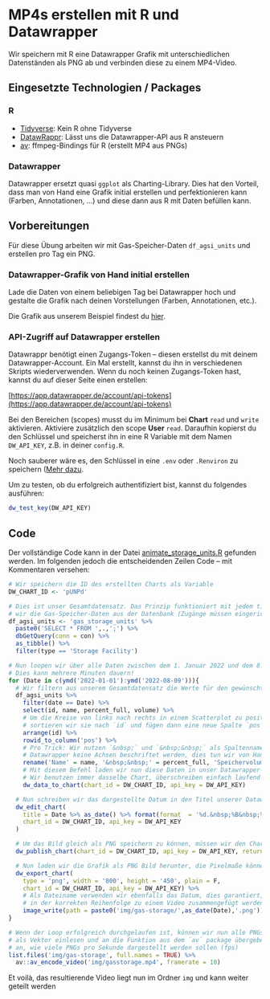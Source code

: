 # MP4s erstellen mit R und Datawrapper

Wir speichern mit R eine Datawrapper Grafik mit unterschiedlichen Datenständen als PNG ab und verbinden diese zu einem MP4-Video.

## Eingesetzte Technologien / Packages

### R

- [Tidyverse](https://www.tidyverse.org/packages/): Kein R ohne Tidyverse
- [DatawRappr](https://github.com/munichrocker/DatawRappr): Lässt uns die Datawrapper-API aus R ansteuern
- [av](https://ropensci.org/blog/2018/10/06/av-release/): ffmpeg-Bindings für R (erstellt MP4 aus PNGs)

### Datawrapper

Datawrapper ersetzt quasi `ggplot` als Charting-Library. Dies hat den Vorteil, dass man von Hand eine Grafik initial erstellen und perfektionieren kann (Farben, Annotationen, …) und diese dann aus R mit Daten befüllen kann.

## Vorbereitungen

Für diese Übung arbeiten wir mit Gas-Speicher-Daten `df_agsi_units` und erstellen pro Tag ein PNG.

### Datawrapper-Grafik von Hand initial erstellen

Lade die Daten von einem beliebigen Tag bei Datawrapper hoch und gestalte die Grafik nach deinen Vorstellungen (Farben, Annotationen, etc.).

Die Grafik aus unserem Beispiel findest du [hier](https://app.datawrapper.de/chart/pUNPd/visualize#refine).

### API-Zugriff auf Datawrapper erstellen

Datawrappr benötigt einen Zugangs-Token – diesen erstellst du mit deinem Datawrapper-Account. Ein Mal erstellt, kannst du ihn in verschiedenen Skripts wiederverwenden. Wenn du noch keinen Zugangs-Token hast, kannst du auf dieser Seite einen erstellen:

[https://app.datawrapper.de/account/api-tokens](https://app.datawrapper.de/account/api-tokens)

Bei den Bereichen (scopes) musst du im Minimum bei **Chart** `read` und `write` aktivieren. Aktiviere zusätzlich den scope **User** `read`. Daraufhin kopierst du den Schlüssel und speicherst ihn in eine R Variable mit dem Namen `DW_API_KEY`, z.B. in deiner `config.R`.

Noch sauberer wäre es, den Schlüssel in eine `.env` oder `.Renviron` zu speichern ([Mehr dazu](https://github.com/munichrocker/DatawRappr#setting-up-the-api-key).

Um zu testen, ob du erfolgreich authentifiziert bist, kannst du folgendes ausführen:

```r
dw_test_key(DW_API_KEY)
```

## Code

Der vollständige Code kann in der Datei [animate_storage_units.R](https://github.com/ZeitOnline/zg-energiepreise-tracker/blob/main/analysis/src/produce/animate_storage_units.R) gefunden werden. Im folgenden jedoch die entscheidenden Zeilen Code – mit Kommentaren versehen:

```r
# Wir speichern die ID des erstellten Charts als Variable
DW_CHART_ID <- 'pUNPd'

# Dies ist unser Gesamtdatensatz. Das Prinzip funktioniert mit jedem tibble, hier lesen
# wir die Gas-Speicher-Daten aus der Datenbank (Zugänge müssen eingerichtet werden)
df_agsi_units <- 'gas_storage_units' %>%
  paste0('SELECT * FROM ',.,';') %>%
  dbGetQuery(conn = con) %>%
  as_tibble() %>%
  filter(type == 'Storage Facility')

# Nun loopen wir über alle Daten zwischen dem 1. Januar 2022 und dem 8. September 2022.
# Dies kann mehrere Minuten dauern!
for (Date in c(ymd('2022-01-01'):ymd('2022-08-09'))){
  # Wir filtern aus unserem Gesamtdatensatz die Werte für den gewünschten Tag heraus
  df_agsi_units %>%
    filter(date == Date) %>%
    select(id, name, percent_full, volume) %>%
    # Um die Kreise von links nach rechts in einem Scatterplot zu positionieren
    # sortieren wir sie nach `id` und fügen dann eine neue Spalte `pos` mit der Zeilenzahl hinzu
    arrange(id) %>%
    rowid_to_column('pos') %>%
    # Pro Trick: Wir nutzen `&nbsp;` und `&nbsp;&nbsp;` als Spaltennamen, um zu erreichen, dass in
    # Datawrapper keine Achsen beschriftet werden, dies tun wir von Hand mittels Annotationen
    rename('Name' = name, '&nbsp;&nbsp;' = percent_full, 'Speichervolumen' = volume, '&nbsp;' = pos) %>%
    # Mit diesem Befehl laden wir nun diese Daten in unser Datawrapper-Chart (Schritt 1 sozusagen)
    # Wir benutzen immer dasselbe Chart, überschreiben einfach laufend die Daten
    dw_data_to_chart(chart_id = DW_CHART_ID, api_key = DW_API_KEY)

  # Nun schreiben wir das dargestellte Datum in den Titel unserer Datawrapper-Grafik
  dw_edit_chart(
    title = Date %>% as_date() %>% format(format  = '%d.&nbsp;%B&nbsp;%Y'),
    chart_id = DW_CHART_ID, api_key = DW_API_KEY
  )

  # Um das Bild gleich als PNG speichern zu können, müssen wir den Chart publizieren (Schritt 4 sozusagen)
  dw_publish_chart(chart_id = DW_CHART_ID, api_key = DW_API_KEY, return_urls = F)

  # Nun laden wir die Grafik als PNG Bild herunter, die Pixelmaße können hier frei gewählt werden
  dw_export_chart(
    type = 'png', width = '800', height = '450', plain = F,
    chart_id = DW_CHART_ID, api_key = DW_API_KEY) %>%
    # Als Dateiname verwenden wir ebenfalls das Datum, dies garantiert, dass sie anschliessend
    # in der korrekten Reihenfolge zu einem Video zusammengefügt werden können
    image_write(path = paste0('img/gas-storage/',as_date(Date),'.png'))
}

# Wenn der Loop erfolgreich durchgelaufen ist, können wir nun alle PNGs im entsprechenden Ordner
# als Vektor einlesen und an die Funktion aus dem `av` package übergeben. `framerate` gibt
# an, wie viele PNGs pro Sekunde dargestellt werden sollen (fps)
list.files('img/gas-storage', full.names = TRUE) %>%
  av::av_encode_video('img/gasstorage.mp4', framerate = 10)
```

Et voilà, das resultierende Video liegt nun im Ordner `img` und kann weiter geteilt werden
